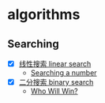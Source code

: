 # algorithms

## Searching

- [x] [线性搜索 linear search](/Searching/linear-search.c)
  * [Searching a number](/for-searching/Searching-a-number.c)
- [x] [二分搜索 binary search](/Searching/binary-search.c)
  * [Who Will Win?](/for-searching/who-will-win.c)
